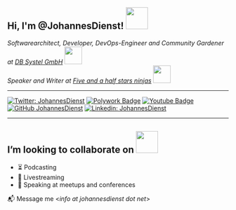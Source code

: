 <h2> Hi, I'm @JohannesDienst! <img src="https://media4.giphy.com/media/QzxONYL3xbj6E/giphy.gif" width="50"></h2>
<p>
  <em>Softwarearchitect, Developer, DevOps-Engineer and Community Gardener at <a href="https://www.dbsystel.de/">DB Systel GmbH</a>&nbsp;<img src="https://media3.giphy.com/media/3oz8xtBx06mcZWoNJm/giphy.gif" width="40"></br>
  Speaker and Writer at <a href="https://fiveandahalfstars.ninja/">Five and a half stars ninjas</a>&nbsp;<img src="https://media4.giphy.com/media/dL9oWtkAEpoJ2/giphy.gif" width="40"></em>
</p>

 ---

[![Twitter: JohannesDienst](https://img.shields.io/twitter/follow/JohannesDienst?style=social)](https://twitter.com/JohannesDienst)
[![Polywork Badge](https://img.shields.io/badge/-JohannesDienst-ff69b4?style=flat-squarec&logo=polywork&logoColor=white&link=https://www.polywork.com/johannesdienst)](https://www.polywork.com/johannesdienst)
[![Youtube Badge](https://img.shields.io/badge/-JohannesDienst-red?style=flat-square&logo=youtube&logoColor=white&link=https://www.youtube.com/channel/UCF9Nb-vNMDVHjrPPoPwxAGQ)](https://www.youtube.com/channel/UCF9Nb-vNMDVHjrPPoPwxAGQ)
[![GitHub JohannesDienst](https://img.shields.io/github/followers/JohannesDienst?label=follow&style=social)](https://github.com/JohannesDienst)
[![Linkedin: JohannesDienst](https://img.shields.io/badge/-JohannesDienst-blue?style=flat-square&logo=Linkedin&logoColor=white&link=https://www.linkedin.com/in/johannesdienst/)](https://www.linkedin.com/in/JohannesDienst/)

 ---

<h2> I’m looking to collaborate on <img src="https://media0.giphy.com/media/L4fB9di7ekn3F5PXaW/giphy.gif" width="50"></h2>

- :hourglass_flowing_sand: Podcasting
- :movie_camera: Livestreaming
- :mega: Speaking at meetups and conferences

:mailbox_with_mail: Message me <*info at johannesdienst dot net*>

